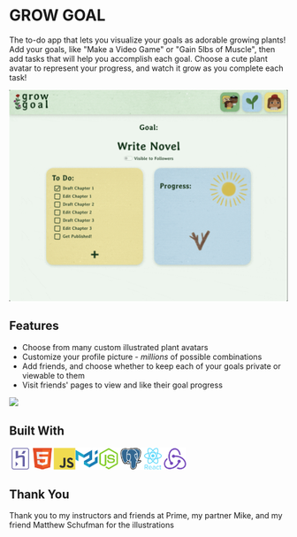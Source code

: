 
# GROW GOAL
The to-do app that lets you visualize your goals as adorable growing plants! Add your goals, like "Make a Video Game" or "Gain 5lbs of Muscle", then add tasks that will help you accomplish each goal. Choose a cute plant avatar to represent your progress, and watch it grow as you complete each task!

<img src="./public/images/icons/growgoalexample.gif" />

## Features

- Choose from many custom illustrated plant avatars
- Customize your profile picture - *millions* of possible combinations
- Add friends, and choose whether to keep each of your goals private or viewable to them
- Visit friends' pages to view and like their goal progress

<img src="./public/images/icons/ProfileExample.mov" />

## Built With

<a href="https://www.heroku.com/"><img src="https://raw.githubusercontent.com/devicons/devicon/master/icons/heroku/heroku-original.svg" height="40px" width="40px" /></a><a href="https://developer.mozilla.org/en-US/docs/Web/HTML"><img src="https://raw.githubusercontent.com/devicons/devicon/master/icons/html5/html5-original.svg" height="40px" width="40px" /></a><a href="https://developer.mozilla.org/en-US/docs/Web/JavaScript"><img src="https://raw.githubusercontent.com/devicons/devicon/master/icons/javascript/javascript-original.svg" height="40px" width="40px" /></a><a href="https://material-ui.com/"><img src="https://raw.githubusercontent.com/devicons/devicon/master/icons/materialui/materialui-original.svg" height="40px" width="40px" /></a><a href="https://nodejs.org/en/"><img src="https://raw.githubusercontent.com/devicons/devicon/master/icons/nodejs/nodejs-original.svg" height="40px" width="40px" /></a><a href="https://www.postgresql.org/"><img src="https://raw.githubusercontent.com/devicons/devicon/master/icons/postgresql/postgresql-original.svg" height="40px" width="40px" /></a><a href="https://reactjs.org/"><img src="https://raw.githubusercontent.com/devicons/devicon/master/icons/react/react-original-wordmark.svg" height="40px" width="40px" /></a><a href="https://redux.js.org/"><img src="https://raw.githubusercontent.com/devicons/devicon/master/icons/redux/redux-original.svg" height="40px" width="40px" /></a>

## Thank You 

Thank you to my instructors and friends at Prime, my partner Mike, and my friend Matthew Schufman for the illustrations
